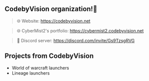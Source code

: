 ## CodebyVision organization!👋


> 🌐 Website: https://codebyvision.net

> 🌐 CyberMist2's portfolio: https://cybermist2.codebyvision.net

> 🤖 Discord server: https://discord.com/invite/Gs9TzsgRVG


## Projects from CodebyVision
- World of warcraft launchers
- Lineage launchers
